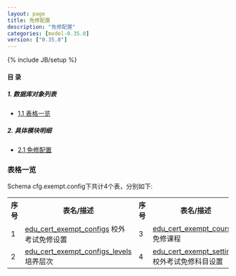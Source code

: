 ```yaml
---
layout: page
title: 免修配置 
description: "免修配置"
categories: [model-0.35.0]
version: ["0.35.0"]
---
```

{% include JB/setup %}

#### 目 录

##### 1. 数据库对象列表
  * [1.1 表格一览](index.html#表格一览)

##### 2. 具体模块明细
* [2.1 免修配置](/model/cfg/exempt.config/all.html)

### 表格一览
Schema cfg.exempt.config下共计4个表，分别如下:

<table class="table table-bordered table-striped table-condensed">
  <tr>
    <th class="info_header text-center">序号</th>
    <th class="info_header">表名/描述</th>
    <th class="info_header text-center">序号</th>
    <th class="info_header">表名/描述</th>
  </tr>
  <tr>
    <td>1</td>
    <td><a href="/model/cfg/exempt.config/all.html#表格-edu_cert_exempt_configs-校外考试免修设置">edu_cert_exempt_configs</a> 校外考试免修设置</td>
    <td>3</td>
    <td><a href="/model/cfg/exempt.config/all.html#表格-edu_cert_exempt_courses-免修课程">edu_cert_exempt_courses</a> 免修课程</td>
  </tr>
  <tr>
    <td>2</td>
    <td><a href="/model/cfg/exempt.config/all.html#表格-edu_cert_exempt_configs_levels-培养层次">edu_cert_exempt_configs_levels</a> 培养层次</td>
    <td>4</td>
    <td><a href="/model/cfg/exempt.config/all.html#表格-edu_cert_exempt_settings-校外考试免修科目设置">edu_cert_exempt_settings</a> 校外考试免修科目设置</td>
  </tr>
</table>

